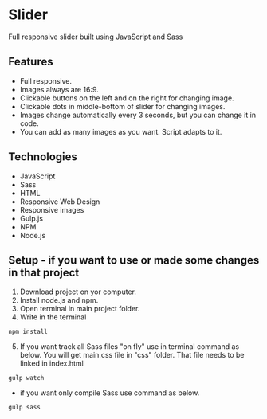 # Slider
Full responsive slider built using JavaScript and Sass

## Features

* Full responsive.
* Images always are 16:9. 
* Clickable buttons on the left and on the right for changing image.
* Clickable dots in middle-bottom of slider for changing images.
* Images change automatically every 3 seconds, but you can change it in code.
* You can add as many images as you want. Script adapts to it.

## Technologies

* JavaScript
* Sass
* HTML
* Responsive Web Design
* Responsive images
* Gulp.js
* NPM
* Node.js



## Setup - if you want to use or made some changes in that project

1. Download project on yor computer.
2. Install node.js and npm.
3. Open terminal in main project folder.
4. Write in the terminal
```
npm install
```
5. If you want track all Sass files "on fly" use in terminal command as below. You will get main.css file in "css" folder. That file needs to be linked in index.html
```
gulp watch
```
* if you want only compile Sass use command as below.
```
gulp sass
```






